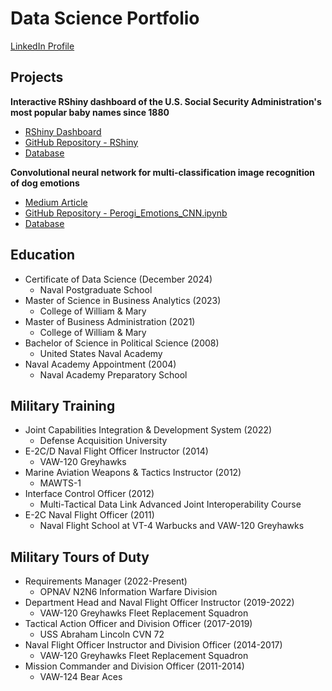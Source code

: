 # Data Science Portfolio

[LinkedIn Profile](https://www.linkedin.com/in/douglasrandrade/)

## Projects
**Interactive RShiny dashboard of the U.S. Social Security Administration's most popular baby names since 1880**
- [RShiny Dashboard](https://drandrade.shinyapps.io/RShiny/)
- [GitHub Repository - RShiny](https://github.com/dougrandrade/US_Names_Analysis_Repo)
- [Database](https://www.ssa.gov/oact/babynames/names.zip)

**Convolutional neural network for multi-classification image recognition of dog emotions**
- [Medium Article](https://medium.com/@doug.r.andrade/what-is-your-dog-feeling-f02e85b56edb)
- [GitHub Repository - Perogi_Emotions_CNN.ipynb](https://github.com/dougrandrade/Dog_Emotions_CNN_Repo)
- [Database](https://doi.org/10.34740/KAGGLE/DSV/8330954)

## Education
- Certificate of Data Science (December 2024)
  - Naval Postgraduate School
- Master of Science in Business Analytics (2023)
  - College of William & Mary
- Master of Business Administration (2021)
  - College of William & Mary
- Bachelor of Science in Political Science (2008)
  - United States Naval Academy
- Naval Academy Appointment (2004)
  - Naval Academy Preparatory School

## Military Training
- Joint Capabilities Integration & Development System (2022)
  - Defense Acquisition University
- E-2C/D Naval Flight Officer Instructor (2014)
  - VAW-120 Greyhawks
- Marine Aviation Weapons & Tactics Instructor (2012)
  - MAWTS-1
- Interface Control Officer (2012)
  - Multi-Tactical Data Link Advanced Joint Interoperability Course 
- E-2C Naval Flight Officer (2011)
  - Naval Flight School at VT-4 Warbucks and VAW-120 Greyhawks

## Military Tours of Duty
- Requirements Manager (2022-Present)
  - OPNAV N2N6 Information Warfare Division
- Department Head and Naval Flight Officer Instructor (2019-2022)
  - VAW-120 Greyhawks Fleet Replacement Squadron
- Tactical Action Officer and Division Officer (2017-2019)
  - USS Abraham Lincoln CVN 72
- Naval Flight Officer Instructor and Division Officer (2014-2017)
  - VAW-120 Greyhawks Fleet Replacement Squadron
- Mission Commander and Division Officer (2011-2014)
  - VAW-124 Bear Aces 
